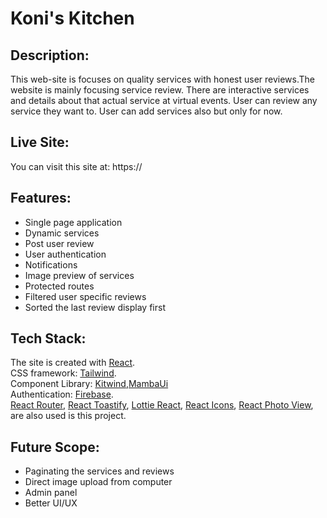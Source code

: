 # Koni's Kitchen

## Description:

This web-site is focuses on quality services with honest user reviews.The website is mainly focusing service review. There are interactive services and details about that actual service at virtual events. User can review any service they want to. User can add services also but only for now.

## Live Site:

You can visit this site at: https://

## Features:

<ul>
    <li>Single page application</li>
    <li>Dynamic services</li>
    <li>Post user review</li>
    <li>User authentication</li>
    <li>Notifications</li>
    <li>Image preview of services</li>
    <li>Protected routes </li>
    <li>Filtered user specific reviews  </li>
    <li>Sorted the last review display first </li>
</ul>

## Tech Stack:

The site is created with [React](https://reactjs.org/).\
CSS framework: [Tailwind](https://tailwindcss.com/).\
Component Library: [Kitwind](https://kitwind.io/),[MambaUi](https://www.mambaui.com/)\
Authentication: [Firebase](https://firebase.google.com/).\
[React Router](https://reactrouter.com/en/main),
[React Toastify](https://www.npmjs.com/package/react-toastify),
[Lottie React](https://lottiefiles.com/),
[React Icons](https://react-icons.github.io/react-icons/),
[React Photo View](https://www.npmjs.com/package/react-photo-view),
are also used is this project.

## Future Scope:

<ul>
    <li>Paginating the services and reviews</li>
    <li>Direct image upload from computer</li>
    <li>Admin panel</li>
    <li>Better UI/UX</li>
    
</ul>
